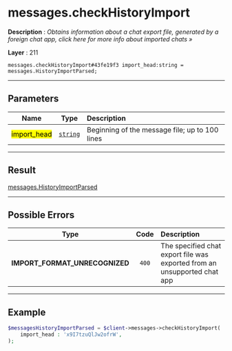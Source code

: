 # messages.checkHistoryImport

**Description** : *Obtains information about a chat export file, generated by a foreign chat app, click here for more info about imported chats &raquo;*

**Layer** : 211

```tl
messages.checkHistoryImport#43fe19f3 import_head:string = messages.HistoryImportParsed;
```

---

## Parameters

| Name | Type | Description |
| :---: | :---: | :--- |
| <mark>import_head</mark> | [`string`](type/string) | Beginning of the message file; up to 100 lines |

---

## Result

[messages.HistoryImportParsed](type/messages.HistoryImportParsed)

---

## Possible Errors

| Type | Code | Description |
| :---: | :---: | :--- |
| **IMPORT_FORMAT_UNRECOGNIZED** | `400` | The specified chat export file was exported from an unsupported chat app |

---

## Example

```php
$messagesHistoryImportParsed = $client->messages->checkHistoryImport(
	import_head : 'x9I7tzuQlJw2ofrW',
);
```
